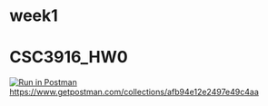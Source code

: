# week1
# CSC3916_HW0
[![Run in Postman](https://run.pstmn.io/button.svg)](https://app.getpostman.com/run-collection/afb94e12e2497e49c4aa)
https://www.getpostman.com/collections/afb94e12e2497e49c4aa
